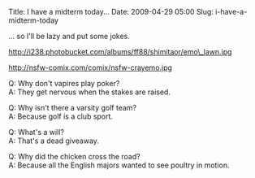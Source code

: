Title: I have a midterm today...
Date: 2009-04-29 05:00
Slug: i-have-a-midterm-today

... so I'll be lazy and put some jokes.

http://i238.photobucket.com/albums/ff88/shimitaor/emo\_lawn.jpg

http://nsfw-comix.com/comix/nsfw-crayemo.jpg

Q: Why don't vapires play poker?  
A: They get nervous when the stakes are raised.

Q: Why isn't there a varsity golf team?  
A: Because golf is a club sport.

Q: What's a will?  
A: That's a dead giveaway.

Q: Why did the chicken cross the road?  
A: Because all the English majors wanted to see poultry in motion.


